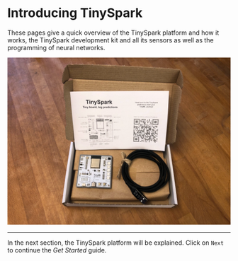 <style> .md-footer__link--prev:not([hidden]) { display: none } </style>

# Introducing TinySpark

These pages give a quick overview of the TinySpark platform and how it works, the TinySpark development kit and all its sensors as well as the programming of neural networks.

![TinySpark kit](../assets/images/tinyspark_kit.png)

<!-- TODO: change picture to include colour insert -->

---

In the next section, the TinySpark platform will be explained. Click on `Next` to continue the _Get Started_ guide.
